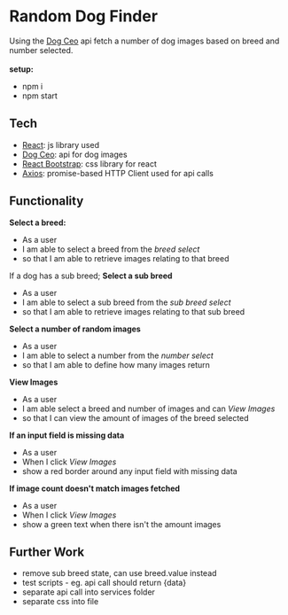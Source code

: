 # Random Dog Finder
Using the [Dog Ceo](https://dog.ceo/) api fetch a number of dog images based on breed and number selected.
</br>
</br>
**setup:**
- npm i
- npm start

## Tech

- [React](https://reactjs.org/): js library used
- [Dog Ceo](https://dog.ceo/): api for dog images
- [React Bootstrap](https://react-bootstrap.github.io/): css library for react
- [Axios](https://axios-http.com/docs/intro): promise-based HTTP Client used for api calls

## Functionality

**Select a breed:**

- As a user
- I am able to select a breed from the _breed select_
- so that I am able to retrieve images relating to that breed

If a dog has a sub breed;
**Select a sub breed**

- As a user
- I am able to select a sub breed from the _sub breed select_
- so that I am able to retrieve images relating to that sub breed

**Select a number of random images**

- As a user
- I am able to select a number from the _number select_
- so that I am able to define how many images return

**View Images**

- As a user
- I am able select a breed and number of images and can _View Images_
- so that I can view the amount of images of the breed selected

**If an input field is missing data**

- As a user
- When I click _View Images_
- show a red border around any input field with missing data

**If image count doesn't match images fetched**

- As a user
- When I click _View Images_
- show a green text when there isn't the amount images

## Further Work
- remove sub breed state, can use breed.value instead
- test scripts - eg. api call should return {data}
- separate api call into services folder
- separate css into file

